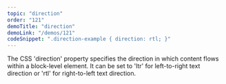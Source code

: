 ```yaml
---
topic: "direction"
order: "121"
demoTitle: "direction"
demoLink: "/demos/121"
codeSnippet: ".direction-example { direction: rtl; }"
---
```


The CSS 'direction' property specifies the direction in which content flows within a block-level element. It can be set to 'ltr' for left-to-right text direction or 'rtl' for right-to-left text direction.
<br />
